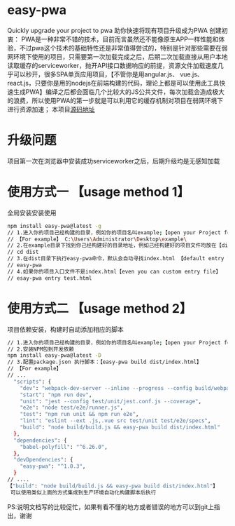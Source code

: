 # easy-pwa
Quickly upgrade your project to pwa
助你快速将现有项目升级成为PWA
创建初衷：
PWA是一种非常不错的技术，目前而言虽然还不能像原生APP一样性能和体验，不过pwa这个技术的基础特性还是非常值得尝试的，特别是针对那些需要在弱网环境下使用的项目，只需要第一次加载完成之后，后期二次加载直接从用户本地读取缓存的serviceworker，抛开API接口数据响应的前提，资源文件加载速度几乎可以秒开，很多SPA单页应用项目，【不管你是用angular.js、 vue.js、 react.js，只要你是用的nodejs在前端构建的代码，理论上都是可以使用此工具快速生成PWA】编译之后都会面临几个比较大的JS公共文件，每次加载会造成极大的浪费，所以使用PWA的第一步就是可以利用它的缓存机制对项目在弱网环境下进行资源加速；
本项目[源码地址](https://github.com/youwasborntodo/easy-pwa)
# 升级问题
项目第一次在浏览器中安装成功serviceworker之后，后期升级均是无感知加载

# 使用方式一 【usage method 1】
全局安装安装使用

``` bash
npm install easy-pwa@latest -g
// 1.进入你的项目己经构建的目录，例如你的项目名叫example;【open your Project folder】
// 【For example】 C:\Users\Administrator\Desktop\example\
// 2.在example目录下找到你己经构建好的目录地址，例如己经构建好的项目文件均放在【dist】目录下
// cd dist
// 3.在dist目录下执行easy-pwa命令，默认会自动寻找index.html 【default entry file: index.html】
// easy-pwa
// 4.如果你的项目入口文件不是index.html【even you can custom entry file】
// esay-pwa entry test.html
```

# 使用方式二  【usage method 2】
项目依赖安装，构建时自动添加相应的脚本

``` bash
// 1.进入你的项目己经构建的目录，例如你的项目名叫example;【open your Project folder】
// 2.安装NPM包到开发依赖
npm install easy-pwa@latest -D
// 3.配置package.json 执行脚本：【easy-pwa build dist/index.html】
// 【For example】
// ...
  "scripts": {
    "dev": "webpack-dev-server --inline --progress --config build/webpack.dev.conf.js",
    "start": "npm run dev",
    "unit": "jest --config test/unit/jest.conf.js --coverage",
    "e2e": "node test/e2e/runner.js",
    "test": "npm run unit && npm run e2e",
    "lint": "eslint --ext .js,.vue src test/unit test/e2e/specs",
    "build": "node build/build.js && easy-pwa build dist/index.html"
  },
  "dependencies": {
    "babel-polyfill": "^6.26.0",
  },
  "devDpendencies": {
    "easy-pwa": "^1.0.3",
  }
// ....   
【"build": "node build/build.js && easy-pwa build dist/index.html"】
 可以使用类似上面的方式集成到生产环境自动化构建脚本后执行
```

PS:说明文档写的比较促忙，如果有看不懂的地方或者错误的地方可以到git上指出，谢谢





